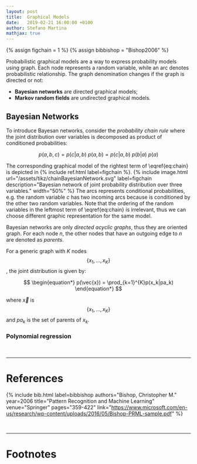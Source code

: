 ```yaml
---
layout: post
title:  Graphical Models
date:   2019-02-21 16:00:00 +0100
author: Stefano Martina
mathjax: true
---
```

{% assign figchain = 1 %}
{% assign bibbishop = "Bishop2006" %}

Probabilistic graphical models are a way to express probability models
using graph. Each node represents a random variable, while an arc
denotes probabilistic relationship. The graph denomination changes
if the graph is directed or not:
* **Bayesian networks** are directed graphical models;
* **Markov random fields** are undirected graphical models.

## Bayesian Networks
To introduce Bayesan networks, consider the *probability chain rule*
where the joint distribution over variables is decomposed as product
of conditioned probabilities:

$$
\begin{equation}
	p(a,b,c) = p(c|a,b)\ p(a,b) = p(c|a,b)\ p(b|a)\ p(a)
	\label{eq:chain}
\end{equation}
$$

The corresponding graphical model of the rightest term of
\eqref{eq:chain} is depicted in
{% include ref.html label=figchain %}.
{% include image.html url="/assets/tikz/chainBayesianNetwork.svg"
label=figchain description="Bayesian network of joint probability
distribution over three variables." width="50%" %}
The arcs represents conditional probabilities, e.g. the random
variable $c$ has two incoming arcs because is conditioned by the other
two random variables. Note that the ordering of the random variables
in the leftmost term of \eqref{eq:chain} is irrelevant, thus we can
choose different graphic representation for the same model.

Bayesian networks are only *directed acyclic graphs*, thus they are
oriented graph. For each node $n$, the other nodes that have an
outgoing edge to $n$ are denoted as $parents$.

For a generic graph with $K$ nodes $$\{x_1,\dots,x_K\}$$, the joint
distribution is given by:

$$
\begin{equation*}
	p(\vec{x}) = \prod_{k=1}^{K}p(x_k|pa_k)
\end{equation*}
$$

where $\vec{x}$ is $$\{x_1, \dots, x_K\}$$ and $pa_k$ is the set of
parents of $x_k$. 

### Polynomial regression


<br>

---

# References

{% include bib.html label=bibbishop authors="Bishop, Christopher M."
year=2006 title="Pattern Recognition and Machine Learning"
venue="Springer" pages="359-422" link="https://www.microsoft.com/en-us/research/wp-content/uploads/2016/05/Bishop-PRML-sample.pdf" %}

<br>

---

# Footnotes

[^fn1]: A footnote is something like that.

